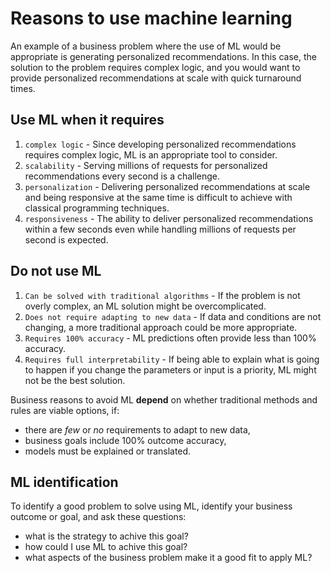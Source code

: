 # Reasons to use machine learning
An example of a business problem where the use of ML would be appropriate is generating personalized recommendations. In this case, the solution to the problem requires complex logic, and you would want to provide personalized recommendations at scale with quick turnaround times.

## Use ML when it requires
1. `complex logic` - Since developing personalized recommendations requires complex logic, ML is an appropriate tool to consider.
2. `scalability` - Serving millions of requests for personalized recommendations every second is a challenge.
3. `personalization` - Delivering personalized recommendations at scale and being responsive at the same time is difficult to achieve with classical programming techniques.
4. `responsiveness` - The ability to deliver personalized recommendations within a few seconds even while handling millions of requests per second is expected.

## Do not use ML
1. `Can be solved with traditional algorithms` - If the problem is not overly complex, an ML solution might be overcomplicated.
2. `Does not require adapting to new data` - If data and conditions are not changing, a more traditional approach could be more appropriate.
3. `Requires 100% accuracy` - ML predictions often provide less than 100% accuracy.
4. `Requires full interpretability` - If being able to explain what is going to happen if you change the parameters or input is a priority, ML might not be the best solution.

Business reasons to avoid ML **depend** on whether traditional methods and rules are viable options, if:
- there are _few_ or _no_ requirements to adapt to new data, 
- business goals include 100% outcome accuracy, 
- models must be explained or translated.

## ML identification
To identify a good problem to solve using ML, identify your business outcome or goal, and ask these questions:
- what is the strategy to achive this goal?
- how could I use ML to achive this goal?
- what aspects of the business problem make it a good fit to apply ML?

